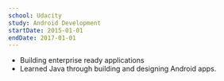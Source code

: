 ```yaml
---
school: Udacity
study: Android Development
startDate: 2015-01-01
endDate: 2017-01-01
---
```


- Building enterprise ready applications
- Learned Java through building and designing Android apps.
